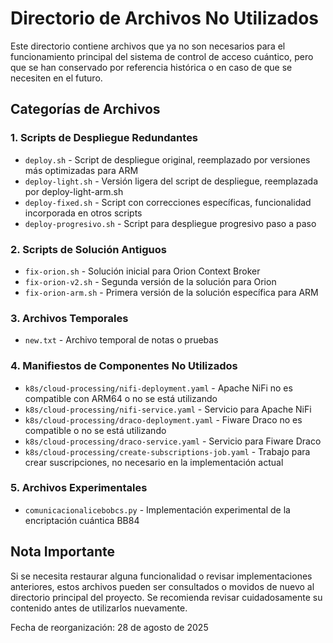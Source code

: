 # Directorio de Archivos No Utilizados

Este directorio contiene archivos que ya no son necesarios para el funcionamiento principal del sistema de control de acceso cuántico, pero que se han conservado por referencia histórica o en caso de que se necesiten en el futuro.

## Categorías de Archivos

### 1. Scripts de Despliegue Redundantes

- `deploy.sh` - Script de despliegue original, reemplazado por versiones más optimizadas para ARM
- `deploy-light.sh` - Versión ligera del script de despliegue, reemplazada por deploy-light-arm.sh
- `deploy-fixed.sh` - Script con correcciones específicas, funcionalidad incorporada en otros scripts
- `deploy-progresivo.sh` - Script para despliegue progresivo paso a paso

### 2. Scripts de Solución Antiguos

- `fix-orion.sh` - Solución inicial para Orion Context Broker
- `fix-orion-v2.sh` - Segunda versión de la solución para Orion
- `fix-orion-arm.sh` - Primera versión de la solución específica para ARM

### 3. Archivos Temporales

- `new.txt` - Archivo temporal de notas o pruebas

### 4. Manifiestos de Componentes No Utilizados

- `k8s/cloud-processing/nifi-deployment.yaml` - Apache NiFi no es compatible con ARM64 o no se está utilizando
- `k8s/cloud-processing/nifi-service.yaml` - Servicio para Apache NiFi
- `k8s/cloud-processing/draco-deployment.yaml` - Fiware Draco no es compatible o no se está utilizando
- `k8s/cloud-processing/draco-service.yaml` - Servicio para Fiware Draco
- `k8s/cloud-processing/create-subscriptions-job.yaml` - Trabajo para crear suscripciones, no necesario en la implementación actual

### 5. Archivos Experimentales

- `comunicacionalicebobcs.py` - Implementación experimental de la encriptación cuántica BB84

## Nota Importante

Si se necesita restaurar alguna funcionalidad o revisar implementaciones anteriores, estos archivos pueden ser consultados o movidos de nuevo al directorio principal del proyecto. Se recomienda revisar cuidadosamente su contenido antes de utilizarlos nuevamente.

Fecha de reorganización: 28 de agosto de 2025
